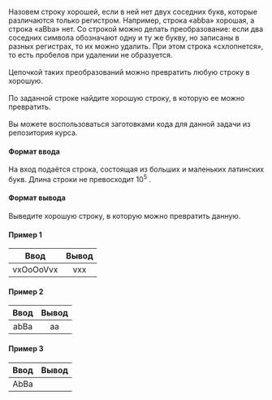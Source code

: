 Назовем строку хорошей, если в ней нет двух соседних букв, которые различаются только регистром. Например, строка «abba» хорошая, а строка «aBba» нет.
Со строкой можно делать преобразование: если два соседних символа обозначают одну и ту же букву, но записаны в разных регистрах, то их можно удалить. При этом строка «схлопнется», то есть пробелов при удалении не образуется.
\
\
Цепочкой таких преобразований можно превратить любую строку в хорошую.
\
\
По заданной строке найдите хорошую строку, в которую ее можно превратить.
\
\
Вы можете воспользоваться заготовками кода для данной задачи из репозитория курса.

#### Формат ввода ####
На вход подаётся строка, состоящая из больших и маленьких латинских букв. Длина строки не превосходит $10^5$
.
#### Формат вывода ####
Выведите хорошую строку, в которую можно превратить данную.

#### Пример 1 ####
|   Ввод   	| Вывод 	|
|:--------:	|:-----:	|
| vxOoOoVvx  	|  vxx  	|

#### Пример 2 ####
|   Ввод   	| Вывод 	|
|:--------:	|:-----:	|
| abBa |  aa     	|

#### Пример 3 ####
|          Ввод          	|    Вывод   	|
|:----------------------:	|:----------:	|
| AbBa 	|  	|
